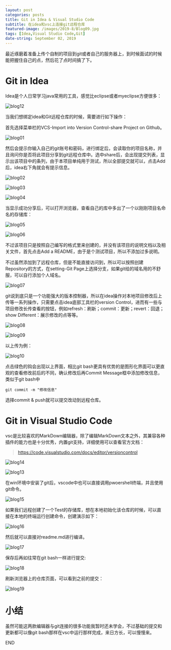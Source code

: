 ```yaml
---
layout: post
categories: posts
title: Git in Idea & Visual Studio Code
subtitle: 在idea和vsc上连接git远程仓库
featured-image: /images/2019-8/Blog09.jpg
tags: [Idea,Visual Studio Code,Git]
date-string: September 02, 2019
---
```

最近琢磨着准备上传个自制的项目到git或者自己的服务器上，到时候面试的时候能把握住自己的点，然后花了点时间搞了下。

# Git in Idea

Idea是个人日常学习java常用的工具，感觉比eclipse或者myeclipse方便很多：

![blog12](/images/2019-09-02/blog12.png)

当我们想绑定idea和Git远程仓库的时候，需要进行如下操作：

首先选择菜单栏的VCS-Import into Version Control-share Project on Github。

![blog01](/images/2019-09-02/blog01.png)

然后会提示你输入自己的git账号和密码，进行绑定后，会读取你的项目名称，并且询问你是否将此项目分享到git远程仓库中。选中share后，会出现提交列表，显示出该项目中的条列，由于本项目单纯用于测试，所以全部提交就可以，点击Add后，idea右下角就会有提示信息。

![blog02](/images/2019-09-02/blog02.png)

![blog03](/images/2019-09-02/blog03.png)

![blog04](/images/2019-09-02/blog04.png)

当显示成功分享后，可以打开浏览器，查看自己的库中多出了一个以刚刚项目名命名的存储库：

![blog05](/images/2019-09-02/blog05.png)

![blog06](/images/2019-09-02/blog06.png)

不过该项目只是按照自己编写的格式里来创建的，并没有该项目的说明文档以及相关文件，首先点击Add a README，由于是个测试项目，所以不添加过多说明。

不过虽然添加到了远程仓库，但是不能直接访问到，所以可以按照创建Repository的方式，在setting-Git Page上选择分支，如果git给的域名用的不舒服，可以自行添加个人域名。

![blog07](/images/2019-09-02/blog07.png)

git说到底只是一个功能强大的版本控制器，所以在idea操作对本地项目修改后上传等一系列操作，只需要点击idea底部工具栏的version Control，进而有一些与项目修改长传查看的按钮，例如refresh：刷新；commit：更新；revert：回退；show Different：展示修改的点等等。

![blog08](/images/2019-09-02/blog08.png)

![blog09](/images/2019-09-02/blog09.png)

以上传为例：

![blog10](/images/2019-09-02/blog10.png)

点击绿色的钩会出现以上界面，相比git bash更具有优势的是图形化界面可以更直观的查看修改前后的不同，确认修改后再Commit Message框中添加修改信息，类似于git bash中

    git commit -m "修改信息"

选择commit & push就可以提交改动到远程仓库。

# Git in Visual Studio Code
vsc是比较喜欢的MarkDown编辑器，除了编辑MarkDown文本之外，其兼容各种插件的能力也是十分优秀，内置git支持，详细使用可以查看官方文档：

>https://code.visualstudio.com/docs/editor/versioncontrol

![blog14](/images/2019-09-02/blog14.png)

![blog13](/images/2019-09-02/blog13.png)

在win环境中安装了git后，vscode中也可以直接调用pwoershell终端，并且使用git命令。

![blog15](/images/2019-09-02/blog15.png)

如果我们远程创建了一个Test的存储库，想在本地初始化该仓库的时候，可以直接在本地的终端运行创建命令，创建演示如下：

![blog16](/images/2019-09-02/blog16.png)

然后就可以直接对readme.md进行编译。

![blog17](/images/2019-09-02/blog17.png)

保存后再如往常在git bash一样进行提交:

![blog18](/images/2019-09-02/blog18.png)

刷新浏览器上的仓库页面，可以看到之前的提交：

![blog19](/images/2019-09-02/blog19.png)

# 小结

虽然可能这两款编辑器与git连接的很多功能我暂时还未学会，不过基础的提交和更新都可以像git bash那样在vsc中运行那样完成，来日方长，可以慢慢来。


END
